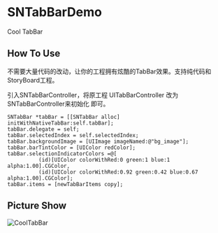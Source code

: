 # SNTabBarDemo

Cool TabBar

## How To Use
不需要大量代码的改动，让你的工程拥有炫酷的TabBar效果。支持纯代码和StoryBoard工程。

引入SNTabBarController，将原工程 UITabBarController 改为 SNTabBarController来初始化 即可。

```
SNTabBar *tabBar = [[SNTabBar alloc] initWithNativeTabBar:self.tabBar];
tabBar.delegate = self;
tabBar.selectedIndex = self.selectedIndex;
tabBar.backgroundImage = [UIImage imageNamed:@"bg_image"];
tabBar.barTintColor = [UIColor redColor];
tabBar.selectionIndicatorColors =@[
          (id)[UIColor colorWithRed:0 green:1 blue:1 alpha:1.00].CGColor,
          (id)[UIColor colorWithRed:0.92 green:0.42 blue:0.67 alpha:1.00].CGColor];
tabBar.items = [newTabBarItems copy];
```

## Picture Show
![CoolTabBar](https://user-images.githubusercontent.com/7598376/148808370-562605c4-7249-4bbf-848b-dae75d5f40cb.gif)
